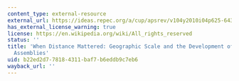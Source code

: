 ```yaml
---
content_type: external-resource
external_url: https://ideas.repec.org/a/cup/apsrev/v104y2010i04p625-643_00.html
has_external_license_warning: true
license: https://en.wikipedia.org/wiki/All_rights_reserved
status: ''
title: 'When Distance Mattered: Geographic Scale and the Development of European Representative
  Assemblies'
uid: b22ed2d7-7818-4311-baf7-b6eddb9c7eb6
wayback_url: ''
---
```


